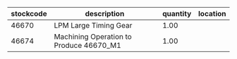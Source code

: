 |stockcode|description|quantity|location|
|---------|-----------|--------|--------|
|46670|LPM Large Timing Gear|1.00||
|46674|Machining Operation to Produce 46670_M1|1.00||
